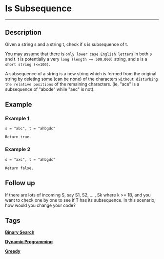 # Is Subsequence
-----
## Description
Given a string s and a string t, check if s is subsequence of t.

You may assume that there is ```only lower case English letters``` in both s and t. t is potentially a very ```long (length ~= 500,000)``` string, and s is a ```short string (<=100)```.

A subsequence of a string is a new string which is formed from the original string by deleting some (can be none) of the characters ```without disturbing the relative positions``` of the remaining characters. (ie, "ace" is a subsequence of "abcde" while "aec" is not).

## Example
### Example 1
```
s = "abc", t = "ahbgdc"

Return true.
```

### Example 2
```
s = "axc", t = "ahbgdc"

Return false.
```

## Follow up
If there are lots of incoming S, say S1, S2, ... , Sk where k >= 1B, and you want to check one by one to see if T has its subsequence. In this scenario, how would you change your code?

## Tags
**[Binary Search](https://leetcode.com/tag/binary-search)**

**[Dynamic Programming](https://leetcode.com/tag/dynamic-programming)**

**[Greedy](https://leetcode.com/tag/greedy)**